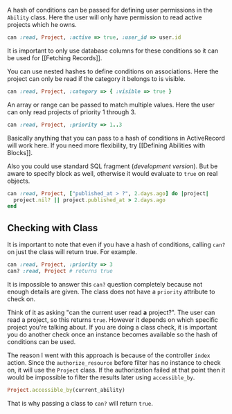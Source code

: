 A hash of conditions can be passed for defining user permissions in the `Ability` class. Here the user will only have permission to read active projects which he owns.

```ruby
can :read, Project, :active => true, :user_id => user.id
```

It is important to only use database columns for these conditions so it can be used for [[Fetching Records]].

You can use nested hashes to define conditions on associations. Here the project can only be read if the category it belongs to is visible.

```ruby
can :read, Project, :category => { :visible => true }
```

An array or range can be passed to match multiple values. Here the user can only read projects of priority 1 through 3.

```ruby
can :read, Project, :priority => 1..3
```

Basically anything that you can pass to a hash of conditions in ActiveRecord will work here. If you need more flexibility, try [[Defining Abilities with Blocks]].

Also you could use standard SQL fragment (*development version*). But be aware to specify block as well, otherwise it would evaluate to `true` on real objects.

```ruby
can :read, Project, ["published_at > ?", 2.days.ago] do |project|
  project.nil? || project.published_at > 2.days.ago
end
```

## Checking with Class

It is important to note that even if you have a hash of conditions, calling `can?` on just the class will return true. For example.

```ruby
can :read, Project, :priority => 3
can? :read, Project # returns true
```

It is impossible to answer this `can?` question completely because not enough details are given. The class does not have a `priority` attribute to check on.

Think of it as asking "can the current user read **a** project?". The user can read a project, so this returns `true`. However it depends on which specific project you're talking about. If you are doing a class check, it is important you do another check once an instance becomes available so the hash of conditions can be used.

The reason I went with this approach is because of the controller `index` action. Since the `authorize_resource` before filter has no instance to check on, it will use the `Project` class. If the authorization failed at that point then it would be impossible to filter the results later using `accessible_by`.

```ruby
Project.accessible_by(current_ability)
```

That is why passing a class to `can?` will return `true`.